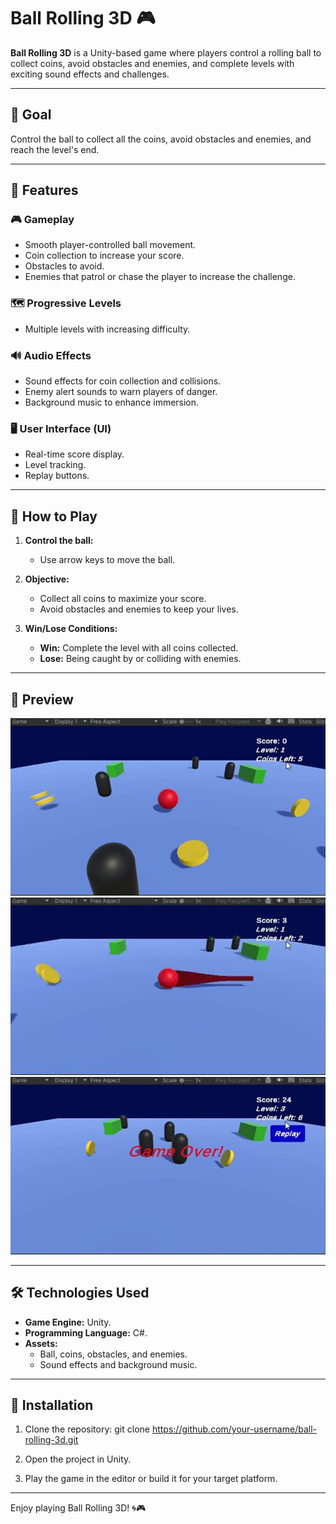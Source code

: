 # Ball Rolling 3D 🎮

**Ball Rolling 3D** is a Unity-based game where players control a rolling ball to collect coins, avoid obstacles and enemies, and complete levels with exciting sound effects and challenges.

---

## 🎯 Goal
Control the ball to collect all the coins, avoid obstacles and enemies, and reach the level's end.

---

## 🚀 Features

### 🎮 Gameplay
- Smooth player-controlled ball movement.
- Coin collection to increase your score.
- Obstacles to avoid.
- Enemies that patrol or chase the player to increase the challenge.

### 🗺️ Progressive Levels
- Multiple levels with increasing difficulty.

### 🔊 Audio Effects
- Sound effects for coin collection and collisions.
- Enemy alert sounds to warn players of danger.
- Background music to enhance immersion.

### 🖥️ User Interface (UI)
- Real-time score display.
- Level tracking.
- Replay buttons.

---

## 📜 How to Play

1. **Control the ball:**
   - Use arrow keys to move the ball.

2. **Objective:**
   - Collect all coins to maximize your score.
   - Avoid obstacles and enemies to keep your lives.

3. **Win/Lose Conditions:**
   - **Win:** Complete the level with all coins collected.
   - **Lose:** Being caught by or colliding with enemies.

---

## 🎥 Preview

![Gameplay Screenshot](./screenshot/1.jpg)
![Gameplay Screenshot](./screenshot/2.jpg)
![Gameplay Screenshot](./screenshot/3.jpg)


---

## 🛠️ Technologies Used

- **Game Engine:** Unity.
- **Programming Language:** C#.
- **Assets:**
  - Ball, coins, obstacles, and enemies.
  - Sound effects and background music.

---

## 🔧 Installation

1. Clone the repository:
   git clone https://github.com/your-username/ball-rolling-3d.git

2. Open the project in Unity.

3. Play the game in the editor or build it for your target platform.

---

Enjoy playing Ball Rolling 3D! 🌀🎮


